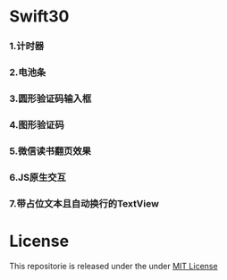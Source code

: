 # Swift30

### 1.计时器
### 2.电池条
### 3.圆形验证码输入框
### 4.图形验证码
### 5.微信读书翻页效果
### 6.JS原生交互
### 7.带占位文本且自动换行的TextView



# License

This repositorie is released under the under [MIT License](https://github.com/liuzhongning/Swift30/blob/master/LICENSE)
